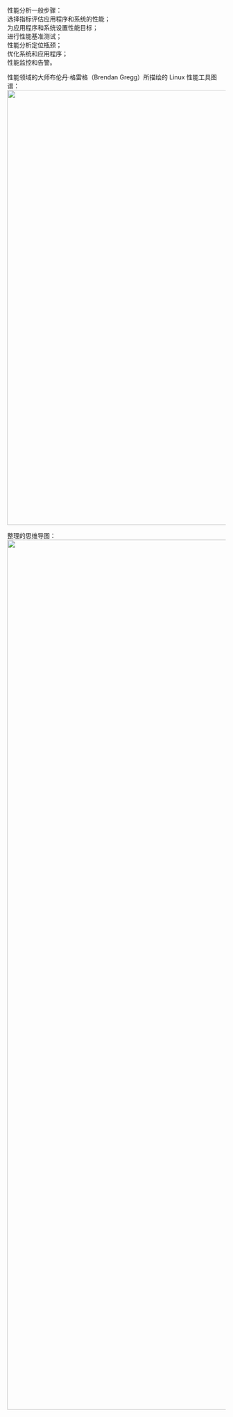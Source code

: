 性能分析一般步骤：  
选择指标评估应用程序和系统的性能；   
为应用程序和系统设置性能目标；   
进行性能基准测试；   
性能分析定位瓶颈；   
优化系统和应用程序；   
性能监控和告警。  


性能领域的大师布伦丹·格雷格（Brendan Gregg）所描绘的 Linux 性能工具图谱：  
<img src="https://github.com/Yongli-Lisa/Linux-performance-optimization/blob/37360fb75043d8b878c9e46fac0edf3ec9c8311f/Img/CPU/Linux%E6%80%A7%E8%83%BD%E5%88%86%E6%9E%90%E5%B7%A5%E5%85%B7.PNG" width="1000px">  


整理的思维导图：  
<img src="https://github.com/Yongli-Lisa/Linux-performance-optimization/blob/37360fb75043d8b878c9e46fac0edf3ec9c8311f/Img/CPU/%E6%80%A7%E8%83%BD%E4%BC%98%E5%8C%96%E6%80%BB%E7%BB%93.png" width="2000px">
